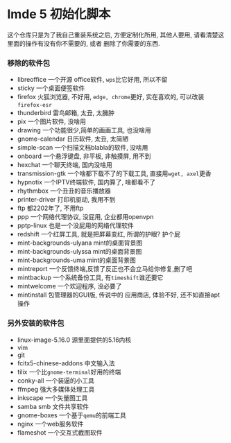 # lmde 5 初始化脚本

这个仓库只是为了我自己重装系统之后, 方便定制化所用,   其他人要用, 请看清楚这里面的操作有没有你不需要的, 或者 删除了你需要的东西.


### 移除的软件包

- libreoffice 一个开源 office软件, `wps`比它好用, 所以不留
- sticky 一个桌面便签软件
- firefox   火狐浏览器, 不好用, `edge, chrome`更好, 实在喜欢的, 可以改装`firefox-esr`
- thunderbird   雷鸟邮箱, 太丑, 太臃肿
- pix 一个图片软件, 没啥用
- drawing   一个功能很少,简单的画画工具, 也没啥用
- gnome-calendar   日历软件, 太丑, 太简陋
- simple-scan  一个扫描文档blabla的软件, 没啥用
- onboard  一个悬浮键盘, 非平板, 非触摸屏, 用不到
- hexchat  一个聊天终端, 国内没啥用
- transmission-gtk  一个啥都下载不了的下载工具, 直接用`wget, axel`更香
- hypnotix  一个IPTV终端软件, 国内算了, 啥都看不了
- rhythmbox  一个丑丑的音乐播放器
- printer-driver 打印机驱动, 我用不到
- ftp 都2202年了, 不用ftp
- ppp 一个网络代理协议, 没屁用, 企业都用openvpn
- pptp-linux 也是一个没屁用的网络代理软件
- redshift   一个红屏工具, 就是把屏幕变红, 所谓的护眼? 护个屁
- mint-backgrounds-ulyana  mint的桌面背景图
- mint-backgrounds-ulyssa   mint的桌面背景图
- mint-backgrounds-uma   mint的桌面背景图
- mintreport   一个反馈终端,反馈了反正也不会立马给你修复,删了吧
- mintbackup   一个系统备份工具, 有`timeshift`谁还要它
- mintwelcome  一个欢迎程序, 没必要了
- mintinstall  包管理器的GUI版, 传说中的 应用商店, 体验不好, 还不如直接apt操作


### 另外安装的软件包

- linux-image-5.16.0  源里面提供的5.16内核
- vim   
- git  
- fcitx5-chinese-addons  中文输入法
- tilix     一个比`gnome-terminal`好用的终端
- conky-all    一个装逼的小工具
- ffmpeg   强大多媒体处理工具
- inkscape   一个矢量图工具
- samba   smb 文件共享软件
- gnome-boxes    一个基于`qemu`的前端工具
- nginx    一个web服务软件
- flameshot       一个交互式截图软件